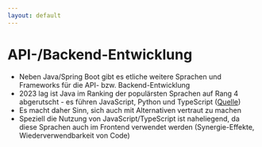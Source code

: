 ```yaml
---
layout: default
---
```


# API-/Backend-Entwicklung <SubHeading text="Alternativen zu Java/Spring"/>

<div class="grid grid-cols-12 gap-6">
<div class="col-span-12">

- Neben Java/Spring Boot gibt es etliche weitere Sprachen und Frameworks für die API- bzw. Backend-Entwicklung
- 2023 lag ist Java im Ranking der populärsten Sprachen auf Rang 4 abgerutscht - es führen JavaScript, Python und TypeScript ([Quelle](https://github.blog/2023-11-08-the-state-of-open-source-and-ai/#the-most-popular-programming-languages))
- Es macht daher Sinn, sich auch mit Alternativen vertraut zu machen
- Speziell die Nutzung von JavaScript/TypeScript ist naheliegend, da diese Sprachen auch im Frontend verwendet werden (Synergie-Effekte, Wiederverwendbarkeit von Code)

</div>
</div>

<div class="flex gap-4 text-6xl absolute bottom left">
    <div class="i-devicon-javascript"/>
    <div class="i-devicon-python"/>
    <div class="i-devicon-typescript"/>
    <div class="i-devicon-java"/>
</div>

<PageNumber/>
